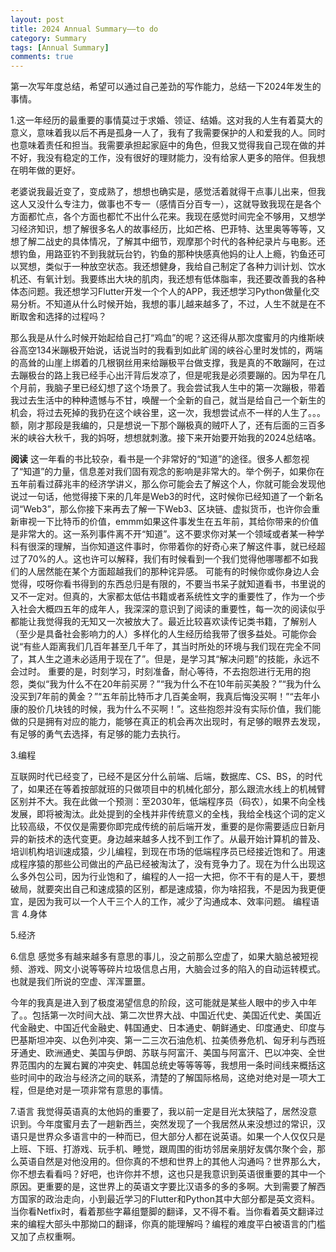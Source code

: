 ```yaml
---
layout: post
title: 2024 Annual Summary——to do
category: Summary
tags: [Annual Summary]
comments: true
---
```


第一次写年度总结，希望可以通过自己差劲的写作能力，总结一下2024年发生的事情。

1.这一年经历的最重要的事情莫过于求婚、领证、结婚。这对我的人生有着莫大的意义，意味着我以后不再是孤身一人了，我有了我需要保护的人和爱我的人。同时也意味着责任和担当。我需要承担起家庭中的角色，但我又觉得我自己现在做的并不好，我没有稳定的工作，没有很好的理财能力，没有给家人更多的陪伴。但我想在明年做的更好。

老婆说我最近变了，变成熟了，想想也确实是，感觉活着就得干点事儿出来，但我这人又没什么专注力，做事也不专一（感情百分百专一），这就导致我现在是各个方面都忙点，各个方面也都忙不出什么花来。我现在感觉时间完全不够用，又想学习经济知识，想了解很多名人的故事经历，比如芒格、巴菲特、达里奥等等等，又想了解二战史的具体情况，了解其中细节，观摩那个时代的各种纪录片与电影。还想钓鱼，用路亚钓不到我就玩台钓，钓鱼的那种快感真他妈的让人上瘾，钓鱼还可以冥想，类似于一种放空状态。我还想健身，我给自己制定了各种力训计划、饮水机还、有氧计划。我要练出大块的肌肉，我还想有低体脂率，我还要改善我的各种体态问题。我还想学习Flutter开发一个个人的APP，我还想学习Python做量化交易分析。不知道从什么时候开始，我想的事儿越来越多了，不过，人生不就是在不断取舍和选择的过程吗？

那么我是从什么时候开始起给自己打“鸡血”的呢？这还得从那次度蜜月的内维斯峡谷高空134米蹦极开始说，话说当时的我看到如此旷阔的峡谷心里时发怵的，两端的高耸的山崖上绑着的几根钢丝用来给蹦极平台做支撑，我是真的不敢蹦阿，在过去蹦极台的路上我已经手心出汗背后发凉了，但是呢我是必须要蹦的。因为早在几个月前，我脑子里已经幻想了这个场景了。我会尝试我人生中的第一次蹦极，带着我过去生活中的种种遗憾与不甘，唤醒一个全新的自己，就当是给自己一个新生的机会，将过去死掉的我扔在这个峡谷里，这一次，我想尝试点不一样的人生了。。。
额，刚才那段是我编的，只是想说一下那个蹦极真的贼吓人了，还有后面的三百多米的峡谷大秋千，我的妈呀，想想就刺激。接下来开始要开始我的2024总结咯。

**阅读**
这一年看的书比较杂，看书是一个非常好的“知道”的途径。很多人都忽视了“知道”的力量，信息差对我们固有观念的影响是非常大的。举个例子，如果你在五年前看过薛兆丰的经济学讲义，那么你可能会去了解这个人，你就可能会发现他说过一句话，他觉得接下来的几年是Web3的时代，这时候你已经知道了一个新名词“Web3”，那么你接下来再去了解一下Web3、区块链、虚拟货币，也许你会重新审视一下比特币的价值，emmm如果这件事发生在五年前，其给你带来的价值是非常大的。这一系列事件离不开“知道”。这不要求你对某一个领域或者某一种学科有很深的理解，当你知道这件事时，你带着你的好奇心来了解这件事，就已经超过了70%的人。这也许可以解释，我们有时候看到一个我们觉得他哪哪都不如我们的人居然能在某个方面超越我们的那种诧异感。
可能有的时候你或你身边人会觉得，哎呀你看书得到的东西总归是有限的，不要当书呆子就知道看书，书里说的又不一定对。但真的，大家都太低估书籍或者系统性文字的重要性了，作为一个步入社会大概四五年的成年人，我深深的意识到了阅读的重要性，每一次的阅读似乎都能让我觉得我的无知又一次被放大了。最近比较喜欢读传记类书籍，了解别人（至少是具备社会影响力的人）多样化的人生经历给我带了很多益处。可能你会说“有些人距离我们几百年甚至几千年了，其当时所处的环境与我们现在完全不同了，其人生之道未必适用于现在了”。但是，是学习其“解决问题”的技能，永远不会过时。
重要的是，时刻学习，时刻准备，耐心等待，不去抱怨进行无用的抱怨，类似“我为什么不在20年前买房？”“我为什么不在10年前买美股？”“我为什么没买到7年前的黄金？”“五年前比特币才几百美金啊，我真后悔没买啊！”“去年小康的股价几块钱的时候，我为什么不买啊！”。这些抱怨并没有实际价值，我们能做的只是拥有对应的能力，能够在真正的机会再次出现时，有足够的眼界去发现，有足够的勇气去选择，有足够的能力去执行。

3.编程

互联网时代已经变了，已经不是区分什么前端、后端，数据库、CS、BS，的时代了，如果还在等着按部就班的只做项目中的机械化部分，那么跟流水线上的机械臂区别并不大。我在此做一个预测：至2030年，低端程序员（码农），如果不向全栈发展，即将被淘汰。此处提到的全栈并非传统意义的全栈，我给全栈这个词的定义比较高级，不仅仅是需要你即完成传统的前后端开发，重要的是你需要适应日新月异的新技术的迭代变更。身边越来越多人找不到工作了。从最开始计算机的普及、培训机构培训速成猿，少儿编程，到现在市场的低端程序员已经接近饱和了。用速成程序猿的那些公司做出的产品已经被淘汰了，没有竞争力了。现在为什么出现这么多外包公司，因为行业饱和了，编程的人一招一大把，你不干有的是人干，要想破局，就要突出自己和速成猿的区别，都是速成猿，你为啥招我，不是因为我更便宜，是因为我可以一个人干三个人的工作，减少了沟通成本、效率问题。
编程语言
4.身体

5.经济

6.信息
感觉多有越来越多有意思的事儿，没之前那么空虚了，如果大脑总被短视频、游戏、网文小说等等碎片垃圾信息占用，大脑会过多的陷入的自动运转模式。也就是我们所说的空虚、浑浑噩噩。

今年的我真是进入到了极度渴望信息的阶段，这可能就是某些人眼中的步入中年了。。包括第一次时间大战、第二次世界大战、中国近代史、美国近代史、美国近代金融史、中国近代金融史、韩国通史、日本通史、朝鲜通史、印度通史、印度与巴基斯坦冲突、以色列冲突、第一二三次石油危机、拉美债券危机、匈牙利与西班牙通史、欧洲通史、美国与伊朗、苏联与阿富汗、美国与阿富汗、巴以冲突、全世界范围内的左翼右翼的冲突史、韩国总统史等等等等，我想用一条时间线来概括这些时间中的政治与经济之间的联系，清楚的了解国际格局，这绝对绝对是一项大工程，但是绝对是一项非常有意思的事情。

7.语言
我觉得英语真的太他妈的重要了，我以前一定是目光太狭隘了，居然没意识到。今年度蜜月去了一趟新西兰，突然发现了一个我居然从来没想过的常识，汉语只是世界众多语言中的一种而已，但大部分人都在说英语。如果一个人仅仅只是上班、下班、打游戏、玩手机、睡觉，跟周围的街坊邻居亲朋好友偶尔聚个会，那么英语自然是对他没用的。但你真的不想和世界上的其他人沟通吗？世界那么大，你不想去看看吗？好吧，也许你并不想，这也只是我意识到英语很重要的其中一个原因。更重要的是，这世界上的英语文字要比汉语多的多的多啊。大到需要了解西方国家的政治走向，小到最近学习的Flutter和Python其中大部分都是英文资料。当你看Netfix时，看着那些字幕组蹩脚的翻译，又不得不看。当你看着英文翻译过来的编程大部头中那拗口的翻译，你真的能理解吗？编程的难度平白被语言的门槛又加了点权重啊。
